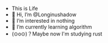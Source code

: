 - This is Life
- 👋 Hi, I’m @Longinushadow
- 👀 I’m interested in nothing
- 🌱 I’m currently learning algorithm
- (⊙o⊙)？Maybe now I'm studying rust


<!---
Longinushadow/Longinushadow is a ✨ special ✨ repository because its `README.md` (this file) appears on your GitHub profile.
You can click the Preview link to take a look at your changes.
--->
